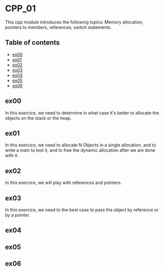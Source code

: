 # CPP_01
This cpp module introduces the following topics: Memory allocation, pointers to members, references, switch statements.

## Table of contents
* [ex00](#ex00)
* [ex01](#ex01)
* [ex02](#ex02)
* [ex03](#ex03)
* [ex04](#ex04)
* [ex05](#ex05)
* [ex06](#ex06)

## ex00

In this exercice, we need to determine in what case it's better to allocate the objects on the stack or the heap.

## ex01

In this exercice, we need to allocate N Objects in a single allocation, and to write a main to test it, and to free the dynamic allocation after we are done with it.

## ex02

In this exercice, we will play with references and pointers.

## ex03

In this exercice, we need to the best case to pass the object by reference or by a pointer.

## ex04
## ex05
## ex06
